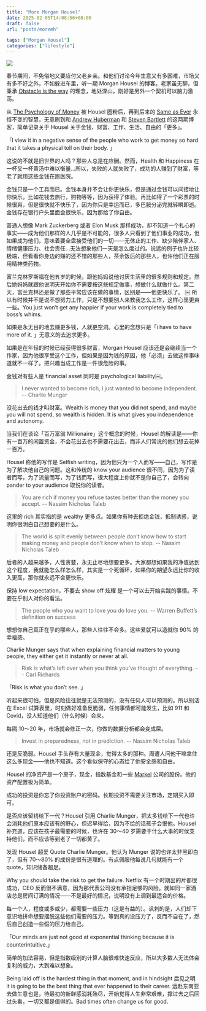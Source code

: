 ```yaml
---
title: "More Morgan Housel"
date: 2025-02-05T14:08:56+08:00
draft: false
url: "posts/moremh"

tags: ["Morgan Housel"]
categories: ["lifestyle"]
---
```




![](/img/kobecityview.jpeg)

春节期间，不免俗地又要应付父老乡亲。和他们讨论今年生意又有多困难，市场又有多不好之外，不如躲进车里，听一期 Morgan Housel 的博客。老家虽无聊，但秉承 [Obstacle is the way](https://eddy.lu/posts/obstacle/) 的理念，地处深山，刚好是另外一个契机可以脑力激荡。

从 [The Psychology of Money](https://eddy.lu/posts/psychologyofmoney/) 被 Housel 圈粉后，再到后来的 [Same as Ever](https://eddy.lu/posts/sameasever/) 永恒不变的智慧，无意刷到和 [Andrew Huberman](https://www.youtube.com/watch?v=z5W74QC3v2I) 和 [Steven Bartlett](https://www.youtube.com/watch?v=vOvLFT4v4LQ) 的这两期博客，简单记录关于 Housel 关于金钱、财富、工作、生活、自由的「更多」。


「I view it in a negative sense of the people who work to get money so hard that it takes a physical toll on their body. 」

这说的不就是旧世界的人吗？那些人总是在应酬。然而，Health 和 Happiness 在一杯又一杯黄汤中难以衡量…所以，失败的人就失败了，成功的人赚到了财富，等老了就用这些金钱在跑医院。


金钱只是一个工具而已。金钱本身并不会让你更快乐，但是通过金钱可以间接地让你快乐，比如花钱去旅行，购物等等，因为获得了体验。再比如得了一个彩票的时候很爽，但是很快就不快乐了，因为你只是幸运而已，多巴胺分泌完就转瞬即逝。金钱存在银行户头里面会很快乐，因为那给了你自由。


普通人想像 Mark Zuckerberg 或者 Elon Musk 那样成功，却不知道一个扎心的事实——成为他们那样的人几乎是不可能的，很多人只看到了他们事业的成功，但如果成为他们，意味着要全盘接受他们的一切——无休止的工作、缺少陪伴家人、情绪健康压力、社会责任…无法想象他们一天是怎么度过的。说远的例子也许比较极端，但看看你身边的赚的还不错的那些人，茶余饭后的那些人，也许他们正在服用精神类药物。



富兰克林罗斯福在他五岁的时候，跟他妈妈说他讨厌生活里的很多规则和规定。然后她妈妈就跟他说明天开始你不需要按这些规定做事，想做什么就做什么。第二天，富兰克林还是做了那些平常应该在做的事情，区别是——他更快乐了。
￼
所以有时候并不是说不想努力工作，只是不想要别人来教我怎么工作，这样心里更爽一些。You just won’t get any happier if your work is completely tied to boss’s whims.


如果是永无目的地去赚更多钱，人就更空洞。心里的念想只是「i have to have more of it. 」无意义的去追求更多。

如果是在年轻的时候已经获得很多财富，Morgan Housel 应该还是会继续当一个作家，因为他很享受这个工作，但如果是因为钱的原因，他「必须」去做这件事味道就不一样了。把兴趣当成工作是一件很危险的事。

金钱对有些人是 financial asset 同时是 psychological liability￼。


>I never wanted to become rich, I just wanted to become independent. -- Charlie Munger

没花出去的钱才叫财富。Wealth is money that you did not spend, and maybe you will not spend, so wealth is hidden. It is what gives you independence and autonomy.

当我们在谈论「百万富翁 Millionaire」这个概念的时候，Housel 的解读是——你有一百万的闲置资金，不会花出去也不需要花出去，而非人们常说的他们想去花掉一百万。

Housel 称他的写作是 Selfish writing，因为他只为一个人而写——自己，写作是为了解决他自己的问题。这和传统的 know your audience 很不同，因为为了读者而写，为了流量而写，为了钱而写，很大程度上你就不是你自己了，会转向 pander to your audience 取悦你的读者。


>You are rich if money you refuse tastes better than the money you accept. -- Nassim Nicholas Taleb

这里的 rich 其实指的是 wealthy 更多点。如果你有种去拒绝金钱，抵制诱惑，说明你很明白自己想要的是什么。

>The world is split evenly between people don’t know how to start making money and people don’t know when to stop. -- Nassim Nicholas Taleb

后者的人越来越多，人性贪婪，永无止尽地想要更多。大家都想如果我的净值达到这个程度，我就能怎么样怎么样，其实是一个死循环，如果你的期望永远比你的收入更高，那你就永远不会更快乐。

保持 low expectation，不要去 show off 炫耀 是一个可以去开始实践的事情。不要在乎别人对你的看法。


>The people who you want to love you do love you. -- Warren Buffett’s definition on success

想想你自己真正在乎的哪些人，那些人往往不会多。这些爱就可以造就你 90% 的幸福感。

Charlie Munger says that when explaining financial matters to young people, they either get it instantly or never at all.


> Risk is what’s left over when you think you’ve thought of everything. -- Carl Richards

「Risk is what you don’t see. 」

听起来很可怕，但是风险往往就是无法预测的，没有任何人可以预测的。所以别活在 Excel 试算表里，时刻做好准备反脆弱，任何事情都可能发生，比如 911 和 Covid，没人知道他们（什么时候）会来。

每隔 10～20 年，市场就会修正一次，你做的数据分析都会变成屎。


>Invest in preparedness, not in prediction. -- Nassim Nicholas Taleb

还是反脆弱。Housel 手头存有大量现金，觉得太多的那种。周遭人问他干嘛拿住这么多现金——他也不知道。这个看似保守的心态给了他安全感和自由。

Housel 的净资产是一个房子，现金，指数基金和一些 [Markel](https://www.mklgroup.com/what-we-do) 公司的股份。他的资产配置极为简单。

成功的投资是你忘了你投资账户的密码。长期投资不需要关注市场，定期买入即可。

是否应该留钱给下一代？Housel 引用 Charlie Munger，把太多钱给下一代也许会消耗他们原本应该有的野心，但迟早得给，因为不给的话孩子会恨他。Housel 补充道，应该在孩子最需要的时候，也许在 30～40 岁需要干什么大事的时侯支持他们，而不应该等到老了一切都黄了。

发现 Housel 超爱 Quote Charlie Munger。他认为 Munger 说的也许太非黑即白了，但有 70～80% 的成份是很有道理的。有点佩服他每说几句就能有一个 quote，知识储备超足。

Why you should take the risk to get the failure. Netflix 有一个时期出的片都很成功，CEO 反而很不满意，因为那代表公司没有承担足够的风险。就如同一家酒店总是房间订满的情况——不是最好的情况，说明没有上调到最适合的价格。

每一个人，程度或多或少，都需要一些压力（这是有益的）。讽刺的是，人们却下意识地拼命想要摆脱这些他们需要的压力。等到真的没压力了，反而不自在了，然后自己创造一些假的压力给自己。

「Our minds are just not good at exponential thinking because it is counterintuitive.」 

简单的加法容易，但是指数级别的计算人脑很难快速反应，所以大多数人无法体会复利的威力，大到难以想象。

Being laid off is the hardest thing in that moment, and in hindsight 后见之明 it is going to be the best thing that ever happened to their career. 远赴东南亚去做生意也是，待最初的新鲜感消耗殆尽，开始觉得人生非常艰难，撑过去之后回过头看，一切又都是值得的。Bad times often change us for good. 
